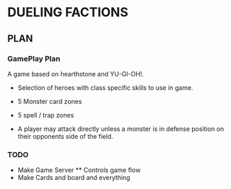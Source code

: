 DUELING FACTIONS
================

PLAN
----

### GamePlay Plan

A game based on hearthstone and YU-GI-OH!. 

* Selection of heroes with class specific skills to use in game.
* 5 Monster card zones
* 5 spell / trap zones

* A player may attack directly unless a monster is in defense position on their opponents side of the field.

### TODO
* Make Game Server 
** Controls game flow
* Make Cards and board and everything


